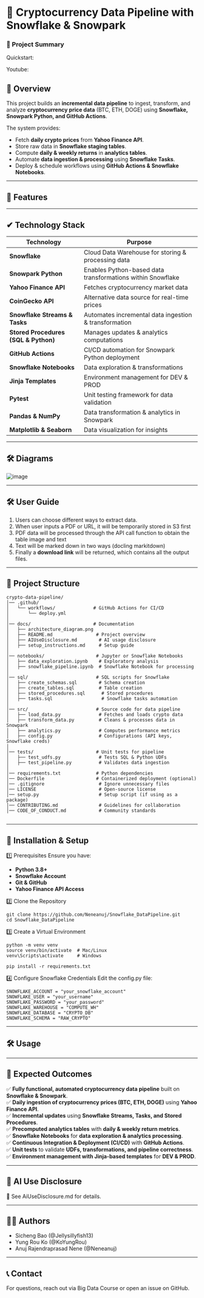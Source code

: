 # 🚀 Cryptocurrency Data Pipeline with Snowflake & Snowpark

### **📄 Project Summary**  
Quickstart: 

Youtube: 

## **📌 Overview**
This project builds an **incremental data pipeline** to ingest, transform, and analyze **cryptocurrency price data** (BTC, ETH, DOGE) using **Snowflake, Snowpark Python, and GitHub Actions**.

The system provides:
- Fetch **daily crypto prices** from **Yahoo Finance API**.
- Store raw data in **Snowflake staging tables**.
- Compute **daily & weekly returns** in **analytics tables**.
- Automate **data ingestion & processing** using **Snowflake Tasks**.
- Deploy & schedule workflows using **GitHub Actions & Snowflake Notebooks**.

---

## **🔑 Features**


---

## **✔ Technology Stack**

| **Technology** | **Purpose** |
|--------------|------------|
| **Snowflake** | Cloud Data Warehouse for storing & processing data |
| **Snowpark Python** | Enables Python-based data transformations within Snowflake |
| **Yahoo Finance API** | Fetches cryptocurrency market data |
| **CoinGecko API** | Alternative data source for real-time prices |
| **Snowflake Streams & Tasks** | Automates incremental data ingestion & transformation |
| **Stored Procedures (SQL & Python)** | Manages updates & analytics computations |
| **GitHub Actions** | CI/CD automation for Snowpark Python deployment |
| **Snowflake Notebooks** | Data exploration & transformations |
| **Jinja Templates** | Environment management for DEV & PROD |
| **Pytest** | Unit testing framework for data validation |
| **Pandas & NumPy** | Data transformation & analytics in Snowpark |
| **Matplotlib & Seaborn** | Data visualization for insights |

---

## **🛠️ Diagrams**

![image](./docs/data_extraction_architecture.png)


---

## **🛠️ User Guide**
1. Users can choose different ways to extract data. 
2. When user inputs a PDF or URL, it will be temporarily stored in S3 first
3. PDF data will be processed through the API call function to obtain the table image and text
4. Text will be marked down in two ways (docling markitdown)
5. Finally a **download link** will be returned, which contains all the output files.

---

## **📂 Project Structure**
```plaintext
crypto-data-pipeline/
│── .github/
│   └── workflows/              # GitHub Actions for CI/CD
│       └── deploy.yml
│
│── docs/                       # Documentation
│   ├── architecture_diagram.png
│   ├── README.md                # Project overview
│   ├── AIUseDisclosure.md        # AI usage disclosure
│   ├── setup_instructions.md     # Setup guide
│
│── notebooks/                   # Jupyter or Snowflake Notebooks
│   ├── data_exploration.ipynb    # Exploratory analysis
│   ├── snowflake_pipeline.ipynb  # Snowflake Notebook for processing
│
│── sql/                         # SQL scripts for Snowflake
│   ├── create_schemas.sql        # Schema creation
│   ├── create_tables.sql         # Table creation
│   ├── stored_procedures.sql      # Stored procedures
│   ├── tasks.sql                  # Snowflake tasks automation
│
│── src/                         # Source code for data pipeline
│   ├── load_data.py              # Fetches and loads crypto data
│   ├── transform_data.py         # Cleans & processes data in Snowpark
│   ├── analytics.py              # Computes performance metrics
│   ├── config.py                 # Configurations (API keys, Snowflake creds)
│
│── tests/                       # Unit tests for pipeline
│   ├── test_udfs.py              # Tests SQL & Python UDFs
│   ├── test_pipeline.py          # Validates data ingestion
│
│── requirements.txt             # Python dependencies
│── Dockerfile                   # Containerized deployment (optional)
│── .gitignore                    # Ignore unnecessary files
│── LICENSE                       # Open-source license
│── setup.py                      # Setup script (if using as a package)
│── CONTRIBUTING.md               # Guidelines for collaboration
│── CODE_OF_CONDUCT.md            # Community standards


```

---

## **🚀 Installation & Setup**
1️⃣ Prerequisites
Ensure you have:

- **Python 3.8+**
- **Snowflake Account**
- **Git & GitHub**
- **Yahoo Finance API Access**

2️⃣ Clone the Repository
```
git clone https://github.com/Neneanuj/Snowflake_DataPipeline.git
cd Snowflake_DataPipeline
```

3️⃣ Create a Virtual Environment
```
python -m venv venv
source venv/bin/activate  # Mac/Linux
venv\Scripts\activate     # Windows

pip install -r requirements.txt
```

4️⃣ Configure Snowflake Credentials
Edit the config.py file:
```
SNOWFLAKE_ACCOUNT = "your_snowflake_account"
SNOWFLAKE_USER = "your_username"
SNOWFLAKE_PASSWORD = "your_password"
SNOWFLAKE_WAREHOUSE = "COMPUTE_WH"
SNOWFLAKE_DATABASE = "CRYPTO_DB"
SNOWFLAKE_SCHEMA = "RAW_CRYPTO"
```
---

## **🛠️ Usage**

---


## **📌 Expected Outcomes**

✅ **Fully functional, automated cryptocurrency data pipeline** built on **Snowflake & Snowpark**.  
✅ **Daily ingestion of cryptocurrency prices (BTC, ETH, DOGE)** using **Yahoo Finance API**.  
✅ **Incremental updates** using **Snowflake Streams, Tasks, and Stored Procedures**.  
✅ **Precomputed analytics tables** with **daily & weekly return metrics**.  
✅ **Snowflake Notebooks** for **data exploration & analytics processing**.  
✅ **Continuous Integration & Deployment (CI/CD)** with **GitHub Actions**.  
✅ **Unit tests** to validate **UDFs, transformations, and pipeline correctness**.  
✅ **Environment management with Jinja-based templates** for **DEV & PROD**.  

---

## **📌 AI Use Disclosure**

📄 See AiUseDisclosure.md for details.

---

## **👨‍💻 Authors**
* Sicheng Bao (@Jellysillyfish13)
* Yung Rou Ko (@KoYungRou)
* Anuj Rajendraprasad Nene (@Neneanuj)

---

## **📞 Contact**
For questions, reach out via Big Data Course or open an issue on GitHub.
